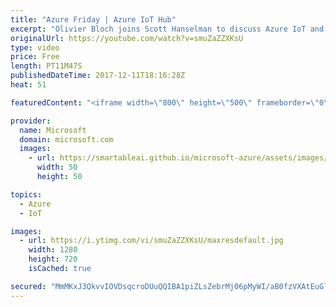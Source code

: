 ```yaml
---
title: "Azure Friday | Azure IoT Hub"
excerpt: "Olivier Bloch joins Scott Hanselman to discuss Azure IoT and how it is more than just about connecting IoT devices and sending telemetry to the Cloud. They also talk about Azure IoT device topics such as twins, provisioning, and lifecycle management.  For more information, see:  Azure IoT Hub - http://aka.ms/azureiotgetstarted"
originalUrl: https://youtube.com/watch?v=smuZaZZXKsU
type: video
price: Free
length: PT11M47S
publishedDateTime: 2017-12-11T18:16:28Z
heat: 51

featuredContent: "<iframe width=\"800\" height=\"500\" frameborder=\"0\" src=\"https://www.youtube.com/embed/smuZaZZXKsU\" allow=\"accelerometer; autoplay; encrypted-media; gyroscope; picture-in-picture\" allowfullscreen></iframe>"

provider:
  name: Microsoft
  domain: microsoft.com
  images:
    - url: https://smartableai.github.io/microsoft-azure/assets/images/organizations/microsoft.com-50x50.jpg
      width: 50
      height: 50

topics:
  - Azure
  - IoT

images:
  - url: https://i.ytimg.com/vi/smuZaZZXKsU/maxresdefault.jpg
    width: 1280
    height: 720
    isCached: true

secured: "MmMKxJ3QkvvIOVDsqcroDUuQQIBA1piZLsZebrMj06pMyWI/aB0fzVXAtEuGlUNoCtuPe3sO+aePPvoo7jt1Cx82dczf21KqAumeTkRNDthU5l1SLmExcu+1lK3IFbHSOsNS7bSCJTxITn6JWcL4ZOEoeINRkNMaLMlIgdsbfB/b8J+GO1W9qNUh6KbgwEmUDkGetSw/Qwd8DPzdDQO+VatMuU9ubOfPF+Q522XmCY0m+imLYzGRqEZ3e2sp77bYHxCX12sKQJAlhj9LNnbX2I6zTc/FPBY1GN9BO0EJRbM0UANatxeSa+IX5Hlx4wAe6zSW21bo4YaYYQ44qTiI4KNsgOoeGcdDD7MgxHqC+OCuJkRgFZZSE4f74iNNEPiosmAtku19Sbk9ovPrq+lq48EkA9dd0HUkC2IuHhKtmls=;uIvowY7rKlTxJuWFcO+tXQ=="
---
```


